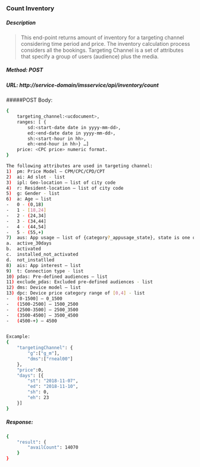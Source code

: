### Count Inventory
##### Description
> This end-point returns amount of inventory for a targeting channel considering time period and price.
> The inventory calculation process considers all the bookings.
> Targeting Channel is a set of attributes that specify a group of users (audience) plus the media.
##### Method: POST
##### URL: http://service-domain/imsservice/api/inventory/count
#####POST Body:
```sh
{
    targeting_channel:<ucdocument>,
    ranges: [ {
        sd:<start-date date in yyyy-mm-dd>,
        ed:<end-date date in yyyy-mm-dd>,
        sh:<start-hour in hh>,
        eh:<end-hour in hh>} …]
    price: <CPC price> numeric format.
}

The following attributes are used in targeting channel:
1)	pm: Price Model – CPM/CPC/CPD/CPT
2)	ai: Ad slot - list
3)	ipl: Geo-location – list of city code
4)	r: Resident-location – list of city code
5)	g: Gender - list
6)	a: Age – list
-	0 - (0,18)
-	1 - [18,24]
-	2 - (24,34]
-	3 - (34,44]
-	4 - (44,54]
-	5 - (55,+)
7)	aus: App usage – list of {category?_appusage_state}, state is one of following
a.	active_30days
b.	activated
c.	installed_not_activated
d.	not_instatlled
8)	ais: App interest – list
9)	t: Connection type - list
10)	pdas: Pre-defined audiences – list
11)	exclude_pdas: Excluded pre-defined audiences - list
12)	dms: Device model – list
13)	dpc: Device price category range of [0,4] - list
-	(0-1500] – 0_1500
-	(1500-2500] – 1500_2500
-	(2500-3500] – 2500_3500
-	(3500-4500] – 3500_4500
-	(4500-+) – 4500


Excample:
{
    "targetingChannel": {
        "g":["g_m"],
        "dms":["rneal00"]       
    },
    "price":0,
    "days": [{
        "st": "2018-11-07",
        "ed": "2018-11-10",
        "sh": 0,
        "eh": 23
    }]
}
```
##### Response:
```sh
{
    "result": {
        "availCount": 14070
    }
}
```